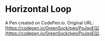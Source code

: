 # Horizontal Loop

A Pen created on CodePen.io. Original URL: [https://codepen.io/GreenSock/pen/PoJqoEQ](https://codepen.io/GreenSock/pen/PoJqoEQ).

